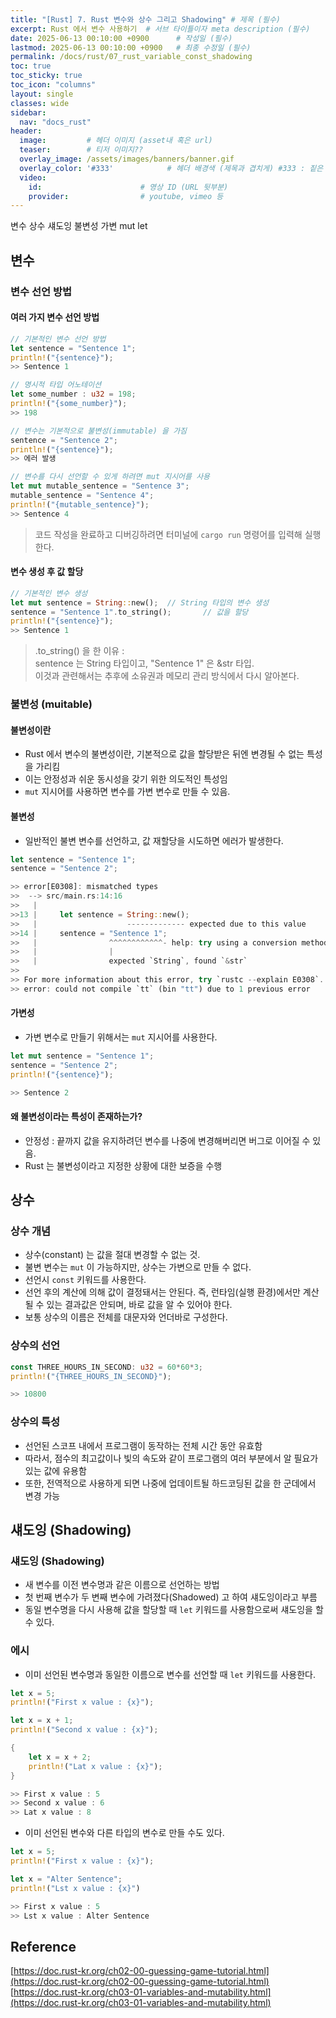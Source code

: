 ```yaml
---
title: "[Rust] 7. Rust 변수와 상수 그리고 Shadowing" # 제목 (필수)
excerpt: Rust 에서 변수 사용하기  # 서브 타이틀이자 meta description (필수)
date: 2025-06-13 00:10:00 +0900      # 작성일 (필수)
lastmod: 2025-06-13 00:10:00 +0900   # 최종 수정일 (필수)
permalink: /docs/rust/07_rust_variable_const_shadowing
toc: true
toc_sticky: true
toc_icon: "columns"
layout: single
classes: wide
sidebar:
  nav: "docs_rust"
header: 
  image:         # 헤더 이미지 (asset내 혹은 url)
  teaser:        # 티저 이미지??
  overlay_image: /assets/images/banners/banner.gif
  overlay_color: '#333'            # 헤더 배경색 (제목과 겹치게) #333 : 짙은 회색 (필수)
  video:
    id:                      # 영상 ID (URL 뒷부분)
    provider:                # youtube, vimeo 등
---
```

<!--postNo: 20250613_001-->

<span class="ttag">변수</span> <span class="ttag">상수</span> <span class="ttag">섀도잉</span> <span class="ttag">불변성</span> <span class="ttag">가변</span> <span class="ttag">mut</span> <span class="ttag">let</span> 


## 변수  

### 변수 선언 방법  

#### 여러 가지 변수 선언 방법  

```rust
// 기본적인 변수 선언 방법
let sentence = "Sentence 1";
println!("{sentence}");
>> Sentence 1

// 명시적 타입 어노테이션
let some_number : u32 = 198;
println!("{some_number}");
>> 198

// 변수는 기본적으로 불변성(immutable) 을 가짐  
sentence = "Sentence 2";
println!("{sentence}");
>> 에러 발생

// 변수를 다시 선언할 수 있게 하려면 mut 지시어를 사용
let mut mutable_sentence = "Sentence 3";
mutable_sentence = "Sentence 4";
println!("{mutable_sentence}");
>> Sentence 4
```

> 코드 작성을 완료하고 디버깅하려면 터미널에 `cargo run` 명령어를 입력해 실행한다.  

#### 변수 생성 후 값 할당

```rust
// 기본적인 변수 생성
let mut sentence = String::new();  // String 타입의 변수 생성
sentence = "Sentence 1".to_string();       // 값을 할당  
println!("{sentence}");
>> Sentence 1
```

> .to_string() 을 한 이유 :  
> sentence 는 String 타입이고, "Sentence 1" 은 &str 타입.  
> 이것과 관련해서는 추후에 소유권과 메모리 관리 방식에서 다시 알아본다.  

### 불변성 (muitable)

#### 불변성이란  

- Rust 에서 변수의 불변성이란, 기본적으로 값을 할당받은 뒤엔 변경될 수 없는 특성을 가리킴  
- 이는 안정성과 쉬운 동시성을 갖기 위한 의도적인 특성임  
- `mut` 지시어를 사용하면 변수를 가변 변수로 만들 수 있음.  

#### 불변성  

- 일반적인 불변 변수를 선언하고, 값 재할당을 시도하면 에러가 발생한다.  

```rust
let sentence = "Sentence 1";
sentence = "Sentence 2";

>> error[E0308]: mismatched types
>>  --> src/main.rs:14:16
>>   |
>>13 |     let sentence = String::new();
>>   |                    ------------- expected due to this value
>>14 |     sentence = "Sentence 1";
>>   |                ^^^^^^^^^^^^- help: try using a conversion method: >>`.to_string()`
>>   |                |
>>   |                expected `String`, found `&str`
>>
>> For more information about this error, try `rustc --explain E0308`.
>> error: could not compile `tt` (bin "tt") due to 1 previous error
```

#### 가변성  

- 가변 변수로 만들기 위해서는 `mut` 지시어를 사용한다.  

```rust
let mut sentence = "Sentence 1";
sentence = "Sentence 2";
println!("{sentence}");

>> Sentence 2
```

#### 왜 불변성이라는 특성이 존재하는가?  

- 안정성 : 끝까지 값을 유지하려던 변수를 나중에 변경해버리면 버그로 이어질 수 있음.  
- Rust 는 불변성이라고 지정한 상황에 대한 보증을 수행  

## 상수  

### 상수 개념  

- 상수(constant) 는 값을 절대 변경할 수 없는 것.  
- 불변 변수는 `mut` 이 가능하지만, 상수는 가변으로 만들 수 없다.  
- 선언시 `const` 키워드를 사용한다.  
- 선언 후의 계산에 의해 값이 결정돼서는 안된다. 즉, 런타임(실행 환경)에서만 계산될 수 있는 결과값은 안되며, 바로 값을 알 수 있어야 한다.  
- 보통 상수의 이름은 전체를 대문자와 언더바로 구성한다.  

### 상수의 선언  

```rust
const THREE_HOURS_IN_SECOND: u32 = 60*60*3;
println!("{THREE_HOURS_IN_SECOND}");

>> 10800
```

### 상수의 특성  

- 선언된 스코프 내에서 프로그램이 동작하는 전체 시간 동안 유효함  
- 따라서, 점수의 최고값이나 빛의 속도와 같이 프로그램의 여러 부분에서 알 필요가 있는 값에 유용함  
- 또한, 전역적으로 사용하게 되면 나중에 업데이트될 하드코딩된 값을 한 군데에서 변경 가능  


## 섀도잉 (Shadowing)  

### 섀도잉 (Shadowing)  

- 새 변수를 이전 변수명과 같은 이름으로 선언하는 방법  
- 첫 번째 변수가 두 변째 변수에 가려졌다(Shadowed) 고 하여 섀도잉이라고 부름  
- 동일 변수명을 다시 사용해 값을 할당할 때 `let` 키워드를 사용함으로써 섀도잉을 할 수 있다.  

### 에시  

- 이미 선언된 변수명과 동일한 이름으로 변수를 선언할 때 `let` 키워드를 사용한다.  

```rust
let x = 5;
println!("First x value : {x}");

let x = x + 1;
println!("Second x value : {x}");

{
	let x = x + 2;
	println!("Lat x value : {x}");
}

>> First x value : 5
>> Second x value : 6
>> Lat x value : 8
```

- 이미 선언된 변수와 다른 타입의 변수로 만들 수도 있다.  

```rust
let x = 5;
println!("First x value : {x}");

let x = "Alter Sentence";
println!("Lst x value : {x}")

>> First x value : 5
>> Lst x value : Alter Sentence
```

## Reference  

[https://doc.rust-kr.org/ch02-00-guessing-game-tutorial.html](https://doc.rust-kr.org/ch02-00-guessing-game-tutorial.html)  
[https://doc.rust-kr.org/ch03-01-variables-and-mutability.html](https://doc.rust-kr.org/ch03-01-variables-and-mutability.html)